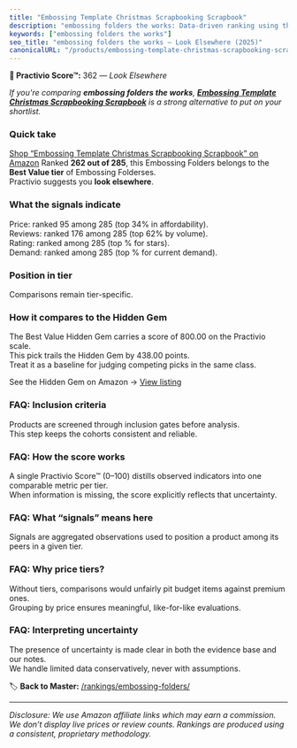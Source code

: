 ```yaml
---
title: "Embossing Template Christmas Scrapbooking Scrapbook"
description: "embossing folders the works: Data-driven ranking using the Practivio Score™. Positioned by quality, value, demand, findability, momentum."
keywords: ["embossing folders the works"]
seo_title: "embossing folders the works — Look Elsewhere (2025)"
canonicalURL: "/products/embossing-template-christmas-scrapbooking-scrapbook-B0FFGR99FS/"
---
```


**🚫 Practivio Score™:** 362 — _Look Elsewhere_


*If you're comparing **embossing folders the works**, **[Embossing Template Christmas Scrapbooking Scrapbook](https://www.amazon.com/dp/B0FFGR99FS?tag=practivio-20)** is a strong alternative to put on your shortlist.*
### Quick take
[Shop “Embossing Template Christmas Scrapbooking Scrapbook” on Amazon](https://www.amazon.com/dp/B0FFGR99FS?tag=practivio-20)
Ranked **262 out of 285**, this Embossing Folders belongs to the **Best Value tier** of Embossing Folderses.  
Practivio suggests you **look elsewhere**.

### What the signals indicate
Price: ranked 95 among 285 (top 34% in affordability).  
Reviews: ranked 176 among 285 (top 62% by volume).  
Rating: ranked  among 285 (top % for stars).  
Demand: ranked  among 285 (top % for current demand).

### Position in tier
Comparisons remain tier-specific.

### How it compares to the Hidden Gem
The Best Value Hidden Gem carries a score of 800.00 on the Practivio scale.  
This pick trails the Hidden Gem by 438.00 points.  
Treat it as a baseline for judging competing picks in the same class.  

See the Hidden Gem on Amazon → [View listing](https://www.amazon.com/dp/B09QKGPC84?tag=practivio-20)

### FAQ: Inclusion criteria
Products are screened through inclusion gates before analysis.  
This step keeps the cohorts consistent and reliable.

### FAQ: How the score works
A single Practivio Score™ (0–100) distills observed indicators into one comparable metric per tier.  
When information is missing, the score explicitly reflects that uncertainty.

### FAQ: What “signals” means here
Signals are aggregated observations used to position a product among its peers in a given tier.

### FAQ: Why price tiers?
Without tiers, comparisons would unfairly pit budget items against premium ones.  
Grouping by price ensures meaningful, like-for-like evaluations.

### FAQ: Interpreting uncertainty
The presence of uncertainty is made clear in both the evidence base and our notes.  
We handle limited data conservatively, never with assumptions.


🏷️ **Back to Master:** [/rankings/embossing-folders/](/rankings/embossing-folders/)

---
_Disclosure: We use Amazon affiliate links which may earn a commission. We don’t display live prices or review counts. Rankings are produced using a consistent, proprietary methodology._
